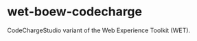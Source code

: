 wet-boew-codecharge
===================

CodeChargeStudio variant of the Web Experience Toolkit (WET).
